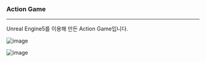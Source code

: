 ### **Action Game**

------

Unreal Engine5를 이용해 만든 Action Game입니다.



![image](https://user-images.githubusercontent.com/65538479/229306092-8866c4b8-1906-43fd-b66f-33b8114cd343.png)

![image](https://user-images.githubusercontent.com/65538479/229306072-c23d1226-bddb-40c5-8e33-cfe7f6fcda6f.png)
